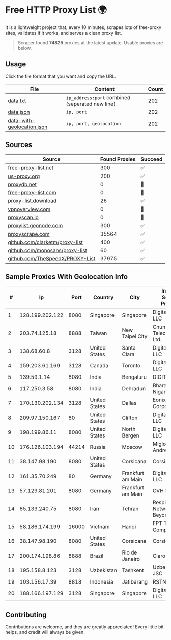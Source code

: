 
# Free HTTP Proxy List 🌍

It is a lightweight project that, every 10 minutes, scrapes lots of free-proxy sites, validates if it works, and serves a clean proxy list.


> Scraper found **74825** proxies at the latest update. Usable proxies are below.

## Usage

Click the file format that you want and copy the URL.


|File|Content|Count|
|----|-------|-----|
|[data.txt](https://raw.githubusercontent.com/themiralay/Proxy-List-World/master/data.txt)|`ip_address:port` combined (seperated new line)|202|
|[data.json](https://raw.githubusercontent.com/themiralay/Proxy-List-World/master/data.json)|`ip, port`|202|
|[data-with-geolocation.json](https://raw.githubusercontent.com/themiralay/Proxy-List-World/master/data-with-geolocation.json)|`ip, port, geolocation`|202|

## Sources

|Source|Found Proxies|Succeed|
|------|-------------|-------|
|[free-proxy-list.net](https://free-proxy-list.net)|300|✅|
|[us-proxy.org](https://www.us-proxy.org)|200|✅|
|[proxydb.net](http://proxydb.net)|0|🚫|
|[free-proxy-list.com](https://free-proxy-list.com/?page=&port=&type%5B%5D=http&type%5B%5D=https&up_time=0&search=Search)|0|🚫|
|[proxy-list.download](https://www.proxy-list.download/HTTP)|26|✅|
|[vpnoverview.com](https://vpnoverview.com/privacy/anonymous-browsing/free-proxy-servers)|0|🚫|
|[proxyscan.io](https://www.proxyscan.io)|0|🚫|
|[proxylist.geonode.com](https://proxylist.geonode.com/api/proxy-list?limit=300&page=1&sort_by=lastChecked&sort_type=desc&protocols=http,https)|300|✅|
|[proxyscrape.com](https://api.proxyscrape.com/v2/?request=displayproxies&protocol=http&timeout=10000&country=all&ssl=all&anonymity=all)|35564|✅|
|[github.com/clarketm/proxy-list](https://raw.githubusercontent.com/clarketm/proxy-list/master/proxy-list-raw.txt)|400|✅|
|[github.com/monosans/proxy-list](https://raw.githubusercontent.com/monosans/proxy-list/main/proxies/http.txt)|60|✅|
|[github.com/TheSpeedX/PROXY-List](https://raw.githubusercontent.com/TheSpeedX/PROXY-List/master/http.txt)|37975|✅|


## Sample Proxies With Geolocation Info

|#|Ip|Port|Country|City|Internet Service Provider|
|-|--|----|-------|----|-------------------------|
|1|128.199.202.122|8080|Singapore|Singapore|DigitalOcean, LLC|
|2|203.74.125.18|8888|Taiwan|New Taipei City|Chunghwa Telecom Co., Ltd.|
|3|138.68.60.8|3128|United States|Santa Clara|DigitalOcean, LLC|
|4|159.203.61.169|3128|Canada|Toronto|DigitalOcean, LLC|
|5|139.59.1.14|8080|India|Bengaluru|DIGITALOCEAN|
|6|117.250.3.58|8080|India|Dehradun|Bharat Sanchar Nigam Ltd|
|7|170.130.202.134|3128|United States|Dallas|Eonix Corporation|
|8|209.97.150.167|80|United States|Clifton|DigitalOcean, LLC|
|9|198.199.86.11|8080|United States|North Bergen|DigitalOcean, LLC|
|10|176.126.103.194|44214|Russia|Moscow|Miglovets Egor Andreevich|
|11|38.147.98.190|8080|United States|Corsicana|Corsicana ISD|
|12|161.35.70.249|80|Germany|Frankfurt am Main|DigitalOcean, LLC|
|13|57.129.81.201|8080|Germany|Frankfurt am Main|OVH SAS|
|14|85.133.240.75|8080|Iran|Tehran|Respina Networks & Beyond PJSC|
|15|58.186.174.199|16000|Vietnam|Hanoi|FPT Telecom Company|
|16|38.147.98.190|8080|United States|Corsicana|Corsicana ISD|
|17|200.174.198.86|8888|Brazil|Rio de Janeiro|Claro S.A|
|18|195.158.8.123|3128|Uzbekistan|Tashkent|Uzbektelecom JSC|
|19|103.156.17.39|8818|Indonesia|Jatibarang|RSTNET|
|20|188.166.197.129|3128|Singapore|Singapore|DigitalOcean, LLC|



## Contributing

Contributions are welcome, and they are greatly appreciated! Every
little bit helps, and credit will always be given.

